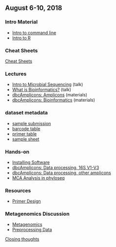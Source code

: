 ## August 6-10, 2018

### Intro Material
* [Intro to command line](command-line-intro.md)
* [Intro to R](Intro2R.md)

### Cheat Sheets
[Cheat Sheets](cheatSheetIndex.md)

### Lectures
* [Intro to Microbial Sequencing](Intro2MCSequencing.pdf) (talk)
* [What is Bioinformatics?](What_is_Bioinformatics.pdf) (talk)
* [dbcAmplicons: Amplicons](dbcAmplicons_Amplicons.pdf) (materials)
* [dbcAmplicons: Bioinformatics](dbcAmplicons_Bioinformatics.pdf) (materials)

### dataset metadata
* [sample submission](metadata/slashpilesamplesheet.xlsx)
* [barcode table](metadata/dbcBarcodeLookupTable.txt)
* [primer table](metadata/PrimerTable.txt)
* [sample sheet](metadata/workshopSamplesheet.txt)

### Hands-on
* [Installing Software](installing_software.md)
* [dbcAmplicons: Data processing, 16S V1-V3](dbcAmplicons_commands.md)
* [dbcAmplicons: Data processing, other amplicons](dbcAmplicons_commands_all_amplicons.md)
* [MCA Analysis in phyloseq](MCA_Workshop_R/phyloseq.md)

### Resources
* [Primer Design](metadata/Illumina-workshop-Primers-worksheet.xls)

### Metagenomics Discussion
* [Metagenomics](metagenomics.pdf)
* [Preprocessing Data](Preprocessing.pdf)

[Closing thoughts](Closing_Thoughts.pdf)
